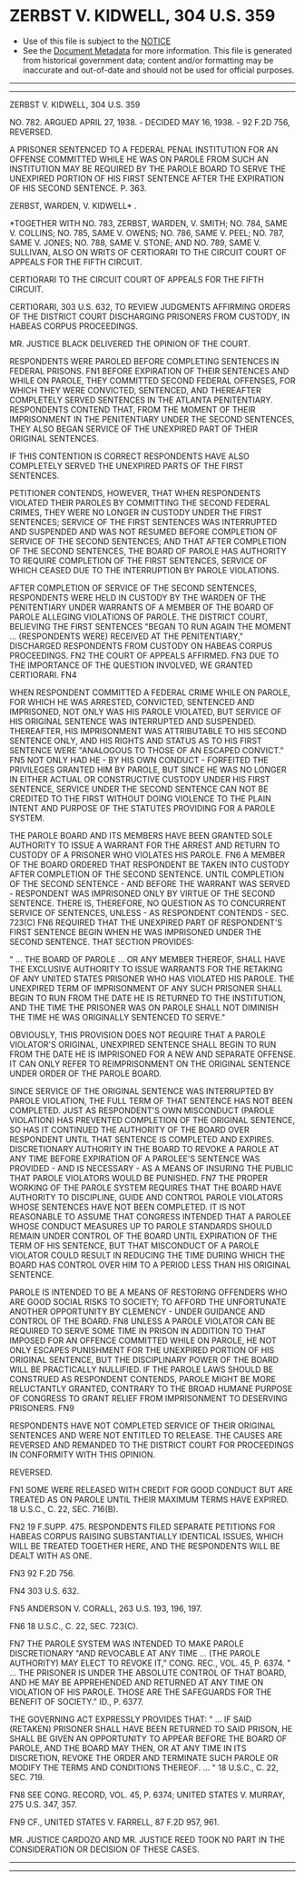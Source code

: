---
---

# ZERBST V. KIDWELL, 304 U.S. 359

* Use of this file is subject to the [NOTICE](https://github.com/publicdocs/notice/blob/master/NOTICE)
* See the [Document Metadata](../../../) for more information.
  This file is generated from historical government data; content and/or formatting may be inaccurate and out-of-date and should not be used for official purposes.

----------
----------

ZERBST V. KIDWELL, 304 U.S. 359

NO. 782.  ARGUED APRIL 27, 1938.  - DECIDED MAY 16, 1938.  - 92 F.2D 756, REVERSED.

A PRISONER SENTENCED TO A FEDERAL PENAL INSTITUTION FOR AN OFFENSE COMMITTED WHILE HE WAS ON PAROLE FROM SUCH AN INSTITUTION MAY BE REQUIRED BY THE PAROLE BOARD TO SERVE THE UNEXPIRED PORTION OF HIS FIRST SENTENCE AFTER THE EXPIRATION OF HIS SECOND SENTENCE.  P. 363.

ZERBST, WARDEN, V. KIDWELL\* .

\*TOGETHER WITH NO. 783, ZERBST, WARDEN, V. SMITH; NO. 784, SAME V. COLLINS; NO. 785, SAME V. OWENS; NO. 786, SAME V. PEEL; NO. 787, SAME V. JONES; NO. 788, SAME V. STONE; AND NO. 789, SAME V. SULLIVAN, ALSO ON WRITS OF CERTIORARI TO THE CIRCUIT COURT OF APPEALS FOR THE FIFTH CIRCUIT.

CERTIORARI TO THE CIRCUIT COURT OF APPEALS FOR THE FIFTH CIRCUIT.

CERTIORARI, 303 U.S. 632, TO REVIEW JUDGMENTS AFFIRMING ORDERS OF THE DISTRICT COURT DISCHARGING PRISONERS FROM CUSTODY, IN HABEAS CORPUS PROCEEDINGS.

MR. JUSTICE BLACK DELIVERED THE OPINION OF THE COURT.

RESPONDENTS WERE PAROLED BEFORE COMPLETING SENTENCES IN FEDERAL PRISONS.  FN1  BEFORE EXPIRATION OF THEIR SENTENCES AND WHILE ON PAROLE, THEY COMMITTED SECOND FEDERAL OFFENSES, FOR WHICH THEY WERE CONVICTED, SENTENCED, AND THEREAFTER COMPLETELY SERVED SENTENCES IN THE ATLANTA PENITENTIARY.  RESPONDENTS CONTEND THAT, FROM THE MOMENT OF THEIR IMPRISONMENT IN THE PENITENTIARY UNDER THE SECOND SENTENCES, THEY ALSO BEGAN SERVICE OF THE UNEXPIRED PART OF THEIR ORIGINAL SENTENCES.

IF THIS CONTENTION IS CORRECT RESPONDENTS HAVE ALSO COMPLETELY SERVED THE UNEXPIRED PARTS OF THE FIRST SENTENCES.

PETITIONER CONTENDS, HOWEVER, THAT WHEN RESPONDENTS VIOLATED THEIR PAROLES BY COMMITTING THE SECOND FEDERAL CRIMES, THEY WERE NO LONGER IN CUSTODY UNDER THE FIRST SENTENCES; SERVICE OF THE FIRST SENTENCES WAS INTERRUPTED AND SUSPENDED AND WAS NOT RESUMED BEFORE COMPLETION OF SERVICE OF THE SECOND SENTENCES; AND THAT AFTER COMPLETION OF THE SECOND SENTENCES, THE BOARD OF PAROLE HAS AUTHORITY TO REQUIRE COMPLETION OF THE FIRST SENTENCES, SERVICE OF WHICH CEASED DUE TO THE INTERRUPTION BY PAROLE VIOLATIONS.

AFTER COMPLETION OF SERVICE OF THE SECOND SENTENCES, RESPONDENTS WERE HELD IN CUSTODY BY THE WARDEN OF THE PENITENTIARY UNDER WARRANTS OF A MEMBER OF THE BOARD OF PAROLE ALLEGING VIOLATIONS OF PAROLE.  THE DISTRICT COURT, BELIEVING THE FIRST SENTENCES "BEGAN TO RUN AGAIN THE MOMENT  ... (RESPONDENTS WERE) RECEIVED AT THE PENITENTIARY," DISCHARGED RESPONDENTS FROM CUSTODY ON HABEAS CORPUS PROCEEDINGS.  FN2 THE COURT OF APPEALS AFFIRMED.  FN3  DUE TO THE IMPORTANCE OF THE QUESTION INVOLVED, WE GRANTED CERTIORARI.  FN4

WHEN RESPONDENT COMMITTED A FEDERAL CRIME WHILE ON PAROLE, FOR WHICH HE WAS ARRESTED, CONVICTED, SENTENCED AND IMPRISONED, NOT ONLY WAS HIS PAROLE VIOLATED, BUT SERVICE OF HIS ORIGINAL SENTENCE WAS INTERRUPTED AND SUSPENDED.  THEREAFTER, HIS IMPRISONMENT WAS ATTRIBUTABLE TO HIS SECOND SENTENCE ONLY, AND HIS RIGHTS AND STATUS AS TO HIS FIRST SENTENCE WERE "ANALOGOUS TO THOSE OF AN ESCAPED CONVICT."  FN5  NOT ONLY HAD HE - BY HIS OWN CONDUCT - FORFEITED THE PRIVILEGES GRANTED HIM BY PAROLE, BUT SINCE HE WAS NO LONGER IN EITHER ACTUAL OR CONSTRUCTIVE CUSTODY UNDER HIS FIRST SENTENCE, SERVICE UNDER THE SECOND SENTENCE CAN NOT BE CREDITED TO THE FIRST WITHOUT DOING VIOLENCE TO THE PLAIN INTENT AND PURPOSE OF THE STATUTES PROVIDING FOR A PAROLE SYSTEM.

THE PAROLE BOARD AND ITS MEMBERS HAVE BEEN GRANTED SOLE AUTHORITY TO ISSUE A WARRANT FOR THE ARREST AND RETURN TO CUSTODY OF A PRISONER WHO VIOLATES HIS PAROLE.  FN6  A MEMBER OF THE BOARD ORDERED THAT RESPONDENT BE TAKEN INTO CUSTODY AFTER COMPLETION OF THE SECOND SENTENCE.  UNTIL COMPLETION OF THE SECOND SENTENCE - AND BEFORE THE WARRANT WAS SERVED - RESPONDENT WAS IMPRISONED ONLY BY VIRTUE OF THE SECOND SENTENCE.  THERE IS, THEREFORE, NO QUESTION AS TO CONCURRENT SERVICE OF SENTENCES, UNLESS - AS RESPONDENT CONTENDS - SEC. 723(C) FN6  REQUIRED THAT THE UNEXPIRED PART OF RESPONDENT'S FIRST SENTENCE BEGIN WHEN HE WAS IMPRISONED UNDER THE SECOND SENTENCE.  THAT SECTION PROVIDES:

"  ...  THE BOARD OF PAROLE  ...  OR ANY MEMBER THEREOF, SHALL HAVE THE EXCLUSIVE AUTHORITY TO ISSUE WARRANTS FOR THE RETAKING OF ANY UNITED STATES PRISONER WHO HAS VIOLATED HIS PAROLE.  THE UNEXPIRED TERM OF IMPRISONMENT OF ANY SUCH PRISONER SHALL BEGIN TO RUN FROM THE DATE HE IS RETURNED TO THE INSTITUTION, AND THE TIME THE PRISONER WAS ON PAROLE SHALL NOT DIMINISH THE TIME HE WAS ORIGINALLY SENTENCED TO SERVE."

OBVIOUSLY, THIS PROVISION DOES NOT REQUIRE THAT A PAROLE VIOLATOR'S ORIGINAL, UNEXPIRED SENTENCE SHALL BEGIN TO RUN FROM THE DATE HE IS IMPRISONED FOR A NEW AND SEPARATE OFFENSE.  IT CAN ONLY REFER TO REIMPRISONMENT ON THE ORIGINAL SENTENCE UNDER ORDER OF THE PAROLE BOARD.

SINCE SERVICE OF THE ORIGINAL SENTENCE WAS INTERRUPTED BY PAROLE VIOLATION, THE FULL TERM OF THAT SENTENCE HAS NOT BEEN COMPLETED.  JUST AS RESPONDENT'S OWN MISCONDUCT (PAROLE VIOLATION) HAS PREVENTED COMPLETION OF THE ORIGINAL SENTENCE, SO HAS IT CONTINUED THE AUTHORITY OF THE BOARD OVER RESPONDENT UNTIL THAT SENTENCE IS COMPLETED AND EXPIRES.  DISCRETIONARY AUTHORITY IN THE BOARD TO REVOKE A PAROLE AT ANY TIME BEFORE EXPIRATION OF A PAROLEE'S SENTENCE WAS PROVIDED - AND IS NECESSARY - AS A MEANS OF INSURING THE PUBLIC THAT PAROLE VIOLATORS WOULD BE PUNISHED.  FN7  THE PROPER WORKING OF THE PAROLE SYSTEM REQUIRES THAT THE BOARD HAVE AUTHORITY TO DISCIPLINE, GUIDE AND CONTROL PAROLE VIOLATORS WHOSE SENTENCES HAVE NOT BEEN COMPLETED.  IT IS NOT REASONABLE TO ASSUME THAT CONGRESS INTENDED THAT A PAROLEE WHOSE CONDUCT MEASURES UP TO PAROLE STANDARDS SHOULD REMAIN UNDER CONTROL OF THE BOARD UNTIL EXPIRATION OF THE TERM OF HIS SENTENCE, BUT THAT MISCONDUCT OF A PAROLE VIOLATOR COULD RESULT IN REDUCING THE TIME DURING WHICH THE BOARD HAS CONTROL OVER HIM TO A PERIOD LESS THAN HIS ORIGINAL SENTENCE.

PAROLE IS INTENDED TO BE A MEANS OF RESTORING OFFENDERS WHO ARE GOOD SOCIAL RISKS TO SOCIETY; TO AFFORD THE UNFORTUNATE ANOTHER OPPORTUNITY BY CLEMENCY - UNDER GUIDANCE AND CONTROL OF THE BOARD.  FN8  UNLESS A PAROLE VIOLATOR CAN BE REQUIRED TO SERVE SOME TIME IN PRISON IN ADDITION TO THAT IMPOSED FOR AN OFFENCE COMMITTED WHILE ON PAROLE, HE NOT ONLY ESCAPES PUNISHMENT FOR THE UNEXPIRED PORTION OF HIS ORIGINAL SENTENCE, BUT THE DISCIPLINARY POWER OF THE BOARD WILL BE PRACTICALLY NULLIFIED.  IF THE PAROLE LAWS SHOULD BE CONSTRUED AS RESPONDENT CONTENDS, PAROLE MIGHT BE MORE RELUCTANTLY GRANTED, CONTRARY TO THE BROAD HUMANE PURPOSE OF CONGRESS TO GRANT RELIEF FROM IMPRISONMENT TO DESERVING PRISONERS.  FN9

RESPONDENTS HAVE NOT COMPLETED SERVICE OF THEIR ORIGINAL SENTENCES AND WERE NOT ENTITLED TO RELEASE.  THE CAUSES ARE REVERSED AND REMANDED TO THE DISTRICT COURT FOR PROCEEDINGS IN CONFORMITY WITH THIS OPINION.

REVERSED.

FN1  SOME WERE RELEASED WITH CREDIT FOR GOOD CONDUCT BUT ARE TREATED AS ON PAROLE UNTIL THEIR MAXIMUM TERMS HAVE EXPIRED.  18 U.S.C., C. 22, SEC. 716(B).

FN2  19 F.SUPP.  475.  RESPONDENTS FILED SEPARATE PETITIONS FOR HABEAS CORPUS RAISING SUBSTANTIALLY IDENTICAL ISSUES, WHICH WILL BE TREATED TOGETHER HERE, AND THE RESPONDENTS WILL BE DEALT WITH AS ONE.

FN3  92 F.2D 756.

FN4  303 U.S. 632.

FN5  ANDERSON V. CORALL, 263 U.S. 193, 196, 197.

FN6  18 U.S.C., C. 22, SEC. 723(C).

FN7  THE PAROLE SYSTEM WAS INTENDED TO MAKE PAROLE DISCRETIONARY "AND REVOCABLE AT ANY TIME ... (THE PAROLE AUTHORITY) MAY ELECT TO REVOKE IT," CONG. REC., VOL. 45, P. 6374.  "  ...  THE PRISONER IS UNDER THE ABSOLUTE CONTROL OF THAT BOARD, AND HE MAY BE APPREHENDED AND RETURNED AT ANY TIME ON VIOLATION OF HIS PAROLE.  THOSE ARE THE SAFEGUARDS FOR THE BENEFIT OF SOCIETY."  ID., P. 6377.

THE GOVERNING ACT EXPRESSLY PROVIDES THAT:  "  ...  IF SAID (RETAKEN) PRISONER SHALL HAVE BEEN RETURNED TO SAID PRISON, HE SHALL BE GIVEN AN OPPORTUNITY TO APPEAR BEFORE THE BOARD OF PAROLE, AND THE BOARD MAY THEN, OR AT ANY TIME IN ITS DISCRETION, REVOKE THE ORDER AND TERMINATE SUCH PAROLE OR MODIFY THE TERMS AND CONDITIONS THEREOF.  ...  "  18 U.S.C., C. 22, SEC. 719.

FN8  SEE CONG. RECORD, VOL. 45, P. 6374; UNITED STATES V. MURRAY, 275 U.S. 347, 357.

FN9  CF., UNITED STATES V. FARRELL, 87 F.2D 957, 961.

MR. JUSTICE CARDOZO AND MR. JUSTICE REED TOOK NO PART IN THE CONSIDERATION OR DECISION OF THESE CASES.


----------
----------

